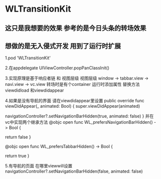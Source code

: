 # WLTransitionKit

## 这只是我想要的效果  参考的是今日头条的转场效果

## 想做的是无入侵式开发 用到了运行时扩展

1.pod 'WLTransitionKit'

2.在appdelegate UIViewController.popPanClassInit()

3.实现原理是基于响应者链 和 视图层级
视图层级  window -> tabbar.view -> navi.view -> vc.view 转场时是有个container 
运行时添加属性 替换方法 viewdidload 和viewdidappear

4.如果是没有导航的界面 请在viewdidappear里设置
public override func viewDidAppear(_ animated: Bool) {
super.viewDidAppear(animated)

navigationController?.setNavigationBarHidden(true, animated: false)
}
并在vc中实现两个继承方法
@objc open func WL_prefersNavigationBarHidden() -> Bool {

return false
}

@objc open func WL_prefersTabbarHidden() -> Bool {

return true
}

5.有导航的页面 在哪里viewwill设置  navigationController?.setNavigationBarHidden(false, animated: false)
